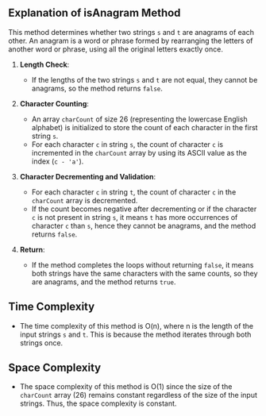 ## Explanation of isAnagram Method

This method determines whether two strings `s` and `t` are anagrams of each other. An anagram is a word or phrase formed by rearranging the letters of another word or phrase, using all the original letters exactly once.

1. **Length Check**: 
   - If the lengths of the two strings `s` and `t` are not equal, they cannot be anagrams, so the method returns `false`.

2. **Character Counting**:
   - An array `charCount` of size 26 (representing the lowercase English alphabet) is initialized to store the count of each character in the first string `s`.
   - For each character `c` in string `s`, the count of character `c` is incremented in the `charCount` array by using its ASCII value as the index (`c - 'a'`).

3. **Character Decrementing and Validation**:
   - For each character `c` in string `t`, the count of character `c` in the `charCount` array is decremented.
   - If the count becomes negative after decrementing or if the character `c` is not present in string `s`, it means `t` has more occurrences of character `c` than `s`, hence they cannot be anagrams, and the method returns `false`.

4. **Return**:
   - If the method completes the loops without returning `false`, it means both strings have the same characters with the same counts, so they are anagrams, and the method returns `true`.

## Time Complexity
- The time complexity of this method is O(n), where n is the length of the input strings `s` and `t`. This is because the method iterates through both strings once.

## Space Complexity
- The space complexity of this method is O(1) since the size of the `charCount` array (26) remains constant regardless of the size of the input strings. Thus, the space complexity is constant.
